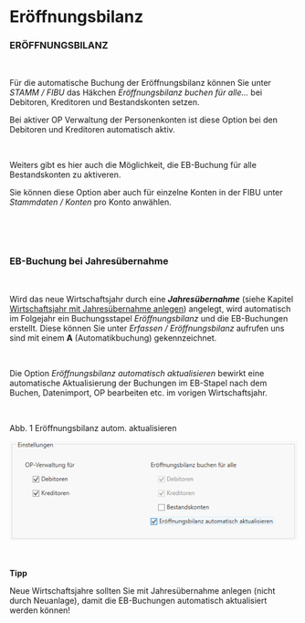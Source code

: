 # Eröffnungsbilanz

### ERÖFFNUNGSBILANZ

&nbsp;

Für die automatische Buchung der Eröffnungsbilanz können Sie unter *STAMM / FIBU* das Häkchen *Eröffnungsbilanz buchen für alle...* bei Debitoren, Kreditoren und Bestandskonten setzen.

Bei aktiver OP Verwaltung der Personenkonten ist diese Option bei den Debitoren und Kreditoren automatisch aktiv.

&nbsp;

Weiters gibt es hier auch die Möglichkeit, die EB-Buchung für alle Bestandskonten zu aktiveren.&nbsp;

Sie können diese Option aber auch für einzelne Konten in der FIBU unter *Stammdaten / Konten* pro Konto anwählen.

&nbsp;

&nbsp;

### EB-Buchung bei Jahresübernahme

&nbsp;

Wird das neue Wirtschaftsjahr durch eine ***Jahresübernahme*** (siehe Kapitel [Wirtschaftsjahr mit Jahresübernahme anlegen](<NeuesWirtschaftsjahranlegen.md#Wirtschaftsjahr\_mit\_Jahresübernahme\_anlegen>)) angelegt, wird automatisch im Folgejahr ein Buchungsstapel *Eröffnungsbilanz* und die EB-Buchungen erstellt. Diese können Sie unter *Erfassen / Eröffnungsbilanz* aufrufen uns sind mit einem **A** (Automatikbuchung) gekennzeichnet.

&nbsp;

Die Option *Eröffnungsbilanz automatisch aktualisieren* bewirkt eine automatische Aktualisierung der Buchungen im EB-Stapel nach dem Buchen, Datenimport, OP bearbeiten etc. im vorigen Wirtschaftsjahr.

&nbsp;

Abb. 1 Eröffnungsbilanz autom. aktualisieren

![Image](<lib/NeuesElement41.png>)

&nbsp;

**Tipp**

Neue Wirtschaftsjahre sollten Sie mit Jahresübernahme anlegen (nicht durch Neuanlage), damit die EB-Buchungen automatisch aktualisiert werden können\!

